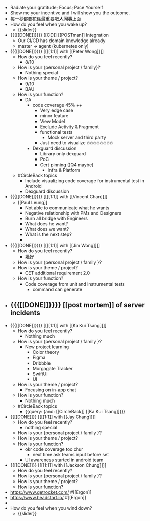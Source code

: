 - Radiate your gratitude; Focus; Pace Yourself
- Show me your incentive and I will show you the outcome.
- 每一秒都要花係最重要嘅**人同事**上面
- How do you feel when you wake up?
    - {{slider}}
- {{{[[DONE]]}}}}  [[CD]] [[POSTman]] Integration
    - Our CI/CD has domain knowledge already
    - master -> agent (kubernetes only)
- {{{[[DONE]]}}}} [[[[1:1]] with [[Peter Wong]]]]
    - How do you feel recently?
        - 8/10
    - How is your {personal project / family}?
        - Nothing special
    - How is your theme / project?
        - 9/10
        - BAU
    - How is your function?
        - DA 
            - code coverage 45% ++
                - Very edge case
                - minor feature
                - View Model
                - Exclude Activity & Fragment
                - functional tests
                    - Mock server and third party
                - Just need to visualize 🔥🔥🔥🔥🔥🔥🔥🔥
            - Dexguard discussion
                - Library only dexguard
                - PoC
                - Cert pinning ()Q4 maybe)
                    - Infra & Platform
    - #CircleBack topics
        - Include visualizing code coverage for instrumental test in Android
        - Dexguard discussion
- {{{[[DONE]]}}}} [[[[1:1]] with [[Vincent Chan]]]]
    - [[Paul Leung]]
        - Not able to communicate what he wants 
        - Negative relationship with PMs and Designers
        - Burn all bridge with Engineers
        - What does he want?
        - What does we want?
        - What is the next step?
        - 
- {{{[[DONE]]}}}} [[[[1:1]] with [[Jim Wong]]]]
    - How do you feel recently?
        - 幾好
    - How is your {personal project / family }?
    - How is your theme / project?
        - CET additional requirement 2.0
    - How is your function?
        - Code coverage from unit and instrumental tests
            - command can generate
- {{{[[DONE]]}}}}  [[post mortem]] of server incidents
    - 
- {{{[[DONE]]}}}}  [[[[1:1]] with [[Ka Kui Tsang]]]]
    - How do you feel recently?
        - Nothing much[]()
    - How is your {personal project / family }?
        - New project learning
            - Color theory
            - Figma
            - Dribbble
            - Morgagate Tracker
            - SwiftUI
            - UI 
    - How is your theme / project?
        - Focusing on in-app chat
    - How is your function?
        - Nothing much
    - #CircleBack topics
        - {{query: {and: [[CircleBack]] [[Ka Kui Tsang]]}}}
- {{[[DONE]]}}  [[[[1:1]] with [[Jay Chang]]]]
    - How do you feel recently?
        - nothing special
    - How is your {personal project / family }?
    - How is your theme / project?
    - How is your function?
        - okr code coverage too chur
            - next time ask teams input before set
        - UI awareness started in android team
- {{[[DONE]]}}  [[[[1:1]] with [[Jackson Chung]]]]
    - How do you feel recently?
    - How is your {personal project / family }?
    - How is your theme / project?
    - How is your function?
- https://www.getrocket.com/ #[[Ergon]]
- https://www.headstart.io/ #[[Ergon]]
- 
- How do you feel when you wind down?
    - {{slider}}

